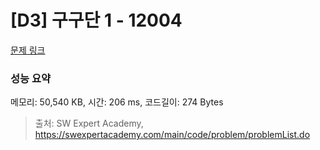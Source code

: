 # [D3] 구구단 1 - 12004 

[문제 링크](https://swexpertacademy.com/main/code/problem/problemDetail.do?contestProbId=AXkcWgFa8sADFAS8) 

### 성능 요약

메모리: 50,540 KB, 시간: 206 ms, 코드길이: 274 Bytes



> 출처: SW Expert Academy, https://swexpertacademy.com/main/code/problem/problemList.do